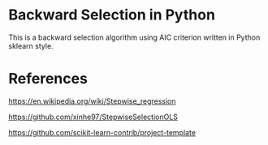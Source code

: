 # Backward Selection in Python

This is a backward selection algorithm using AIC criterion written in Python sklearn style.

# References
https://en.wikipedia.org/wiki/Stepwise_regression

https://github.com/xinhe97/StepwiseSelectionOLS

https://github.com/scikit-learn-contrib/project-template

